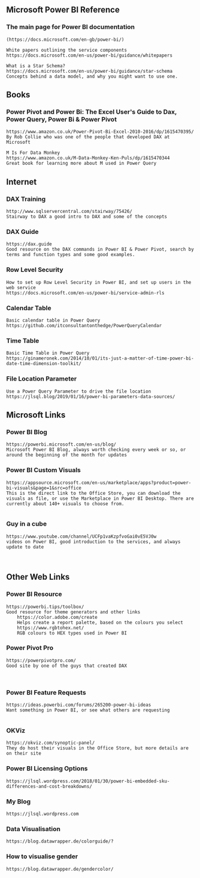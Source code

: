 ## Microsoft Power BI Reference
###	The main page for Power BI documentation
	(https://docs.microsoft.com/en-gb/power-bi/)

	White papers outlining the service components
	https://docs.microsoft.com/en-us/power-bi/guidance/whitepapers
	
	What is a Star Schema?
	https://docs.microsoft.com/en-us/power-bi/guidance/star-schema
	Concepts behind a data model, and why you might want to use one.

## Books
###	Power Pivot and Power Bi: The Excel User's Guide to Dax, Power Query, Power Bi & Power Pivot
	https://www.amazon.co.uk/Power-Pivot-Bi-Excel-2010-2016/dp/1615470395/
	By Rob Collie who was one of the people that developed DAX at Microsoft
	 
	M Is For Data Monkey
	https://www.amazon.co.uk/M-Data-Monkey-Ken-Puls/dp/1615470344
	Great book for learning more about M used in Power Query
	
## Internet
###	DAX Training
	http://www.sqlservercentral.com/stairway/75426/
	Stairway to DAX a good intro to DAX and some of the concepts
	
###	DAX Guide
	https://dax.guide
	Good resource on the DAX commands in Power BI & Power Pivot, search by terms and function types and some good examples.
	
###	Row Level Security 
	How to set up Row Level Security in Power BI, and set up users in the web service
	https://docs.microsoft.com/en-us/power-bi/service-admin-rls
	
###	Calendar Table
	Basic calendar table in Power Query
	https://github.com/itconsultantonthedge/PowerQueryCalendar
	
###	Time Table
	Basic Time Table in Power Query
	https://ginameronek.com/2014/10/01/its-just-a-matter-of-time-power-bi-date-time-dimension-toolkit/ 
	
###	File Location Parameter
	Use a Power Query Parameter to drive the file location
	https://jlsql.blog/2019/01/16/power-bi-parameters-data-sources/
	
	
## Microsoft Links
	
###	Power BI Blog
	https://powerbi.microsoft.com/en-us/blog/
	Microsoft Power BI Blog, always worth checking every week or so, or around the beginning of the month for updates
	
###	Power BI Custom Visuals
	https://appsource.microsoft.com/en-us/marketplace/apps?product=power-bi-visuals&page=1&src=office
	This is the direct link to the Office Store, you can download the visuals as file, or use the Marketplace in Power BI Desktop. There are currently about 140+ visuals to choose from.
	 
###	Guy in a cube
	https://www.youtube.com/channel/UCFp1vaKzpfvoGai0vE5VJ0w
	videos on Power BI, good introduction to the services, and always update to date
 
## Other Web Links
	
###	Power BI Resource 
	https://powerbi.tips/toolbox/
	Good resource for theme generators and other links
		https://color.adobe.com/create
		Helps create a report palette, based on the colours you select
		https://www.rgbtohex.net/
		RGB colours to HEX types used in Power BI
	
###	Power Pivot Pro
	https://powerpivotpro.com/
	Good site by one of the guys that created DAX
  
###	Power BI Feature Requests
	https://ideas.powerbi.com/forums/265200-power-bi-ideas
	Want something in Power BI, or see what others are requesting
	  
###	OKViz
	https://okviz.com/synoptic-panel/
	They do host their visuals in the Office Store, but more details are on their site
	
###	Power BI Licensing Options
	https://jlsql.wordpress.com/2018/01/30/power-bi-embedded-sku-differences-and-cost-breakdowns/
	
###	My Blog
	https://jlsql.wordpress.com
	
###	Data Visualisation
	https://blog.datawrapper.de/colorguide/?
	
###	How to visualise gender
	https://blog.datawrapper.de/gendercolor/

